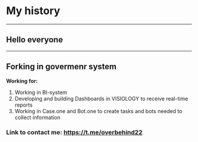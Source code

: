 # My history
----
## Hello everyone
----
 **Forking in govermenr system**
----
**Working for:** 
1. Working in BI-system
2. Developing and building Dashboards in VISIOLOGY to receive real-time reports
3. Working in Case.one and Bot.one to create tasks and bots needed to collect information


### Link to contact me: https://t.me/overbehind22

<!--
**lsi2711/lsi2711** is a ✨ _special_ ✨ repository because its `README.md` (this file) appears on your GitHub profile.

Here are some ideas to get you started:

- 🔭 I’m currently working on ...
- 🌱 I’m currently learning ...
- 👯 I’m looking to collaborate on ...
- 🤔 I’m looking for help with ...
- 💬 Ask me about ...
- 📫 How to reach me: ...
- 😄 Pronouns: ...
- ⚡ Fun fact: ...
-->
